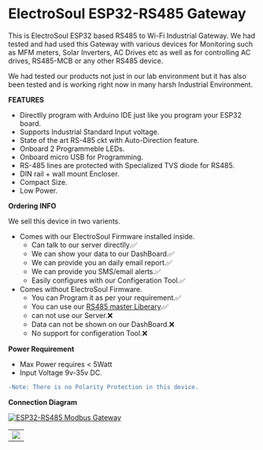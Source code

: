 # ElectroSoul ESP32-RS485 Gateway
This is ElectroSoul ESP32 based RS485 to Wi-Fi Industrial Gateway. We had tested and had used this Gateway with various devices for Monitoring such as MFM meters, Solar Inverters, AC Drives etc as well as for controlling AC drives, RS485-MCB or any other RS485 device.

We had tested our products not just in our lab environment but it has also been tested and is working right now in many harsh Industrial Environment.


**FEATURES**
  * Directlly program with Arduino IDE just like you program your ESP32 board.
  * Supports Industrial Standard Input voltage.
  * State of the art RS-485 ckt with Auto-Direction feature.
  * Onboard 2 Programmeble LEDs.
  * Onboard micro USB for Programming.
  * RS-485 lines are protected with Specialized TVS diode for RS485.
  * DIN rail + wall mount Encloser.
  * Compact Size.
  * Low Power.
  
**Ordering INFO**

 We sell this device in two varients.
 
 * Comes with our ElectroSoul Firmware installed inside.
    * Can talk to our server directlly.✅
    * We can show your data to our DashBoard.✅
    * We can provide you an daily email report.✅
    * We can provide you SMS/email alerts.✅
    * Easily configures with our Configeration Tool.✅
  * Comes without ElectroSoul Firmware.
    * You can Program it as per your requirement.✅
    * You can use our [RS485 master Liberary](https://github.com/ElectroSoul-Technologies/ElectroSoul_RS485_master_Liberary).✅
    * can not use our Server.❌
    * Data can not be shown on our DashBoard.❌
    * No support for configeration Tool.❌
    
 **Power Requirement**
 * Max Power requires < 5Watt
 * Input Voltage 9v-35v DC.
 ```diff
 -Note: There is no Polarity Protection in this device.
 ```
 
 **Connection Diagram**
 
 <a href="https://www.tindie.com/products/electrosoul/esp32-rs485-modbus-gateway/"><img src="https://electrosoul.in/product_photo/RS485_Gateway_WiFi/Picture4.png" title="ESP32-RS485 Modbus Gateway" alt="ESP32-RS485 Modbus Gateway"></a>
 
 
 <table class="table table-hover table-striped table-bordered">
  <tr align="center">
   <td><a href="https://www.tindie.com/products/electrosoul/esp32-rs485-modbus-gateway/"><img src="https://electrosoul.in/product_photo/RS485_Gateway_WiFi/Picture4.png"></a></td>
   
  </tr>
  </table>
  
